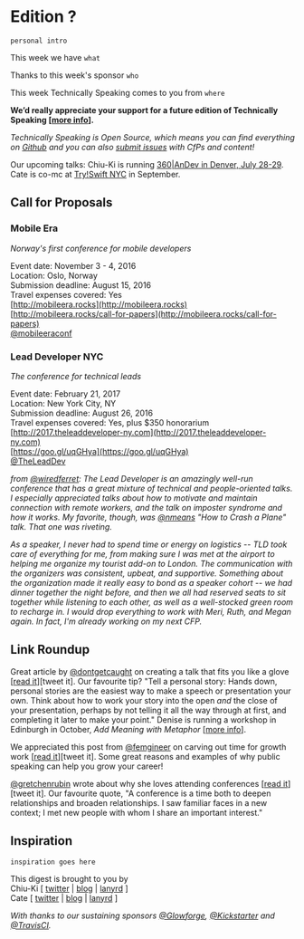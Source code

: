 # Edition ?

`personal intro`

This week we have `what`

Thanks to this week's sponsor `who`

This week Technically Speaking comes to you from `where` 

**We’d really appreciate your support for a future edition of Technically Speaking [[more info](http://www.techspeak.email/sponsorship/)].**  

*Technically Speaking is Open Source, which means you can find everything on [Github](https://github.com/catehstn/technically-speaking/) and you can also [submit issues](https://github.com/catehstn/technically-speaking/issues/new) with CfPs and content!*  

Our upcoming talks: Chiu-Ki is running [360|AnDev in Denver, July 28-29](http://360andev.com/). Cate is co-mc at [Try!Swift NYC](http://www.tryswiftnyc.com/) in September.

## Call for Proposals

### Mobile Era
*Norway's first conference for mobile developers* 
 
Event date: November 3 - 4, 2016  
Location: Oslo, Norway  
Submission deadline: August 15, 2016  
Travel expenses covered: Yes  
[http://mobileera.rocks](http://mobileera.rocks)  
[http://mobileera.rocks/call-for-papers](http://mobileera.rocks/call-for-papers)  
[@mobileeraconf](https://twitter.com/mobileeraconf)


### Lead Developer NYC
*The conference for technical leads* 
 
Event date: February 21, 2017  
Location: New York City, NY  
Submission deadline: August 26, 2016  
Travel expenses covered: Yes, plus $350 honorarium  
[http://2017.theleaddeveloper-ny.com](http://2017.theleaddeveloper-ny.com)  
[https://goo.gl/uqGHya](https://goo.gl/uqGHya)  
[@TheLeadDev](https://twitter.com/TheLeadDev)  

*from [@wiredferret](https://twitter.com/wiredferret): The Lead Developer is an amazingly well-run conference that has a great mixture of technical and people-oriented talks. I especially appreciated talks about how to motivate and maintain connection with remote workers, and the talk on imposter syndrome and how it works. My favorite, though, was [@nmeans](https://twitter.com/nmeans) "How to Crash a Plane" talk. That one was riveting.*

*As a speaker, I never had to spend time or energy on logistics -- TLD took care of everything for me, from making sure I was met at the airport to helping me organize my tourist add-on to London. The communication with the organizers was consistent, upbeat, and supportive. Something about the organization made it really easy to bond as a speaker cohort -- we had dinner together the night before, and then we all had reserved seats to sit together while listening to each other, as well as a well-stocked green room to recharge in. I would drop everything to work with Meri, Ruth, and Megan again. In fact, I'm already working on my next CFP.*


## Link Roundup

Great article by [@dontgetcaught](http://twitter.com/dontgetcaught) on creating a talk that fits you like a glove [[read it](http://eloquentwoman.blogspot.com.co/2016/06/your-signature-talk-create-talk-or.html)][tweet it]. Our favourite tip? "Tell a personal story: Hands down, personal stories are the easiest way to make a speech or presentation your own. Think about how to work your story into the open *and* the close of your presentation, perhaps by not telling it all the way through at first, and completing it later to make your point." Denise is running a workshop in Edinburgh in October, *Add Meaning with Metaphor* [[more info](http://www.europeanspeechwriters.org/wp-content/uploads/2015/12/DeniseTraining.pdf)].

We appreciated this post from [@femgineer](http://twitter.com/femgineer) on carving out time for growth work [[read it](http://femgineer.com/2016/07/growth-work-really-looks-like/)][tweet it]. Some great reasons and examples of why public speaking can help you grow your career!

[@gretchenrubin](http://twitter.com/gretchenrubin) wrote about why she loves attending conferences [[read it](http://gretchenrubin.com/happiness_project/2016/07/podcast-conference-award/)][tweet it]. Our favourite quote, "A conference is a time both to deepen relationships and broaden relationships. I saw familiar faces in a new context; I met new people with whom I share an important interest."

## Inspiration

`inspiration goes here`  
  
  
This digest is brought to you by  
Chiu-Ki [ [twitter](https://twitter.com/chiuki) | [blog](http://blog.sqisland.com/) | [lanyrd](http://lanyrd.com/profile/chiuki/) ]  
Cate [ [twitter](https://twitter.com/catehstn) | [blog](http://www.catehuston.com/blog/) | [lanyrd](http://lanyrd.com/profile/catehstn/) ]

*With thanks to our sustaining sponsors [@Glowforge](http://twitter.com/glowforge), [@Kickstarter](http://twitter.com/kickstarter) and [@TravisCI](http://twitter.com/travisci).*
